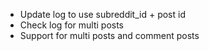 - Update log to use subreddit_id + post id
- Check log for multi posts
- Support for multi posts and comment posts
